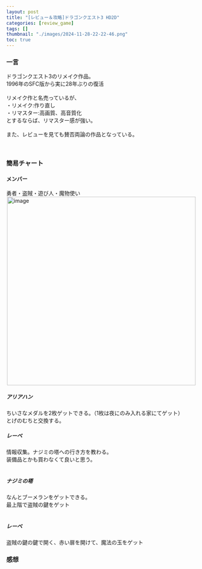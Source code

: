 ```yaml
---
layout: post
title: "[レビュー＆攻略]ドラゴンクエスト3 HD2D"
categories: [review_game]
tags: []
thumbnail: "./images/2024-11-28-22-22-46.png"
toc: true
---
```

### 一言
ドラゴンクエスト3のリメイク作品。  
1996年のSFC版から実に28年ぶりの復活  
<br>
リメイク作と名売っているが、  
・リメイク:作り直し  
・リマスター:高画質、高音質化  
とするならば、リマスター感が強い。  
<br>
また、レビューを見ても賛否両論の作品となっている。  

<br>
  

### 簡易チャート  
#### メンバー
勇者・盗賊・遊び人・魔物使い  
<img src="{{ './images/2024-11-28-22-10-59.png' }}" alt="image" width="500" style="display: block; margin: auto;"/>  

##### アリアハン
ちいさなメダルを2枚ゲットできる。（1枚は夜にのみ入れる家にてゲット）  
とげのむちと交換する。  
    
##### レーベ
情報収集。ナジミの塔への行き方を教わる。  
装備品とかも買わなくて良いと思う。  
<br>

##### ナジミの塔
なんとブーメランをゲットできる。  
最上階で盗賊の鍵をゲット  
<br>

##### レーベ
盗賊の鍵の鍵で開く、赤い扉を開けて、魔法の玉をゲット  


### 感想

<br>